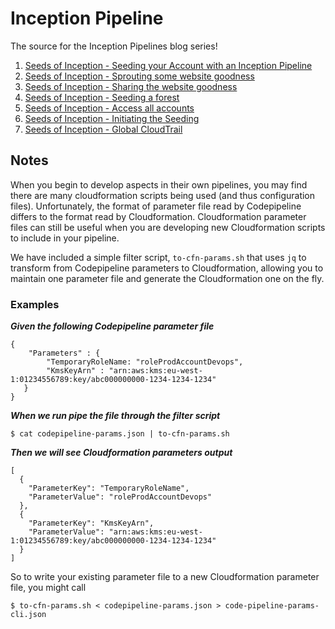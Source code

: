 # Inception Pipeline

The source for the Inception Pipelines blog series!

1. [Seeds of Inception - Seeding your Account with an Inception Pipeline](https://mechanicalrock.github.io/2018/03/01/inception-pipelines-pt1.html)
2. [Seeds of Inception - Sprouting some website goodness](https://mechanicalrock.github.io/2018/04/01/inception-pipelines-pt2.html)
3. [Seeds of Inception - Sharing the website goodness](https://mechanicalrock.github.io/2018/05/18/inception-pipelines-pt3.html)
4. [Seeds of Inception - Seeding a forest](https://mechanicalrock.github.io/2018/06/25/inception-pipelines-pt4.html)
5. [Seeds of Inception - Access all accounts](https://mechanicalrock.github.io/2018/07/31/inception-pipelines-pt5.html)
6. [Seeds of Inception - Initiating the Seeding](https://mechanicalrock.github.io//2018/08/27/inception-pipelines-pt6)
7. [Seeds of Inception - Global CloudTrail](https://mechanicalrock.github.io/2019/07/09/inception-pipelines-pt7.html)

## Notes

When you begin to develop aspects in their own pipelines, you may find there are many cloudformation scripts being used (and thus configuration files). Unfortunately, the format of parameter file read by Codepipeline differs to the format read by Cloudformation. Cloudformation parameter files can still be useful when you are developing new Cloudformation scripts to include in your pipeline.

We have included a simple filter script, ``to-cfn-params.sh`` that uses ``jq`` to transform from Codepipeline parameters to Cloudformation, allowing you to maintain one parameter file and generate the Cloudformation one on the fly.

### Examples

 ***Given the following Codepipeline parameter file***
 ```
 {
     "Parameters" : {
         "TemporaryRoleName: "roleProdAccountDevops",
         "KmsKeyArn" : "arn:aws:kms:eu-west-1:01234556789:key/abc000000000-1234-1234-1234"
    }
}
```
***When we run pipe the file through the filter script***

``` $ cat codepipeline-params.json | to-cfn-params.sh ```

***Then we will see Cloudformation parameters output***
```
[
  {
    "ParameterKey": "TemporaryRoleName",
    "ParameterValue": "roleProdAccountDevops"
  },
  {
    "ParameterKey": "KmsKeyArn",
    "ParameterValue": "arn:aws:kms:eu-west-1:01234556789:key/abc000000000-1234-1234-1234"
  }
]
```

So to write your existing parameter file to a new Cloudformation parameter file, you might call

```
$ to-cfn-params.sh < codepipeline-params.json > code-pipeline-params-cli.json
```

